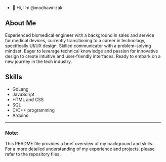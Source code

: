 - 👋 Hi, I’m @modhawi-zaki

## About Me
Experienced biomedical engineer with a background in sales and service for medical devices, currently transitioning to a career in technology, specifically UI/UX design.
Skilled communicator with a problem-solving mindset. Eager to leverage technical knowledge and passion for innovative design to create intuitive and user-friendly interfaces.
Ready to embark on a new journey in the tech industry.

## Skills
- GoLang
- JavaScript
- HTML and CSS
- SQL
- C/C++ programming
- Arduino

---

### Note:
This README file provides a brief overview of my background and skills. For a more detailed understanding of my experience and projects, please refer to the repository files.
